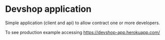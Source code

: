 # Devshop application

Simple application (client and api) to allow contract one or more developers.

To see production example accessing https://devshop-app.herokuapp.com/
